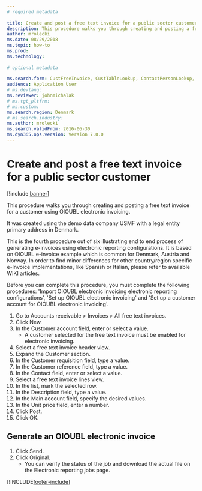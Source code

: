 ```yaml
--- 
# required metadata 
 
title: Create and post a free text invoice for a public sector customer
description: This procedure walks you through creating and posting a free text invoice for a customer using OIOUBL electronic invoicing. 
author: mrolecki
ms.date: 08/29/2018
ms.topic: how-to 
ms.prod:  
ms.technology:  
 
# optional metadata 
 
ms.search.form: CustFreeInvoice, CustTableLookup, ContactPersonLookup, CustPostInvoiceJob   
audience: Application User 
# ms.devlang:  
ms.reviewer: johnmichalak
# ms.tgt_pltfrm:  
# ms.custom:  
ms.search.region: Denmark
# ms.search.industry: 
ms.author: mrolecki
ms.search.validFrom: 2016-06-30 
ms.dyn365.ops.version: Version 7.0.0 
---
```

# Create and post a free text invoice for a public sector customer

[!include [banner](../../includes/banner.md)]

This procedure walks you through creating and posting a free text invoice for a customer using OIOUBL electronic invoicing. 



It was created using the demo data company USMF with a legal entity primary address in Denmark.



This is the fourth procedure out of six illustrating end to end process of generating e-invoices using electronic reporting configurations. It is based on OIOUBL e-invoice example which is common for Denmark, Austria and Norway. In order to find minor differences for other country/region specific e-Invoice implementations, like Spanish or Italian, please refer to available WIKI articles.



Before you can complete this procedure, you must complete the following procedures: 'Import OIOUBL electronic invoicing electronic reporting configurations', 'Set up OIOUBL electronic invoicing' and 'Set up a customer account for OIOUBL electronic invoicing'.

1. Go to Accounts receivable > Invoices > All free text invoices.
2. Click New.
3. In the Customer account field, enter or select a value.
    * A customer selected for the free text invoice must be enabled for electronic invoicing.  
4. Select a free text invoice header view.
5. Expand the Customer section.
6. In the Customer requisition field, type a value.
7. In the Customer reference field, type a value.
8. In the Contact field, enter or select a value.
9. Select a free text invoice lines view.
10. In the list, mark the selected row.
11. In the Description field, type a value.
12. In the Main account field, specify the desired values.
13. In the Unit price field, enter a number.
14. Click Post.
15. Click OK.

## Generate an OIOUBL electronic invoice
1. Click Send.
2. Click Original.
    * You can verify the status of the job and download the actual file on the Electronic reporting jobs page.  



[!INCLUDE[footer-include](../../../includes/footer-banner.md)]